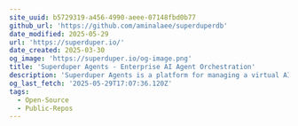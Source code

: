 ```yaml
---
site_uuid: b5729319-a456-4990-aeee-07148fbd0b77
github_url: 'https://github.com/aminalaee/superduperdb'
date_modified: 2025-05-29
url: 'https://superduper.io/'
date_created: 2025-03-30
og_image: 'https://superduper.io/og-image.png'
title: 'Superduper Agents - Enterprise AI Agent Orchestration'
description: 'Superduper Agents is a platform for managing a virtual AI workforce that has access and can work with all your data. It allows you to integrate your data infrastructure, meaning your databases with your structured data and unstructured data as well as your other third-party enterprise systems and tools - to automate complex tasks, answer any questions about your data with exact references, and build AI features into your products and services.'
og_last_fetch: '2025-05-29T17:07:36.120Z'
tags:
  - Open-Source
  - Public-Repos
---
```


